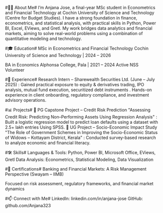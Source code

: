 #👩‍💻 About Me#
I’m Anjana Jose, a final-year MSc student in Econometrics and Financial Technology at Cochin University of Science and Technology (Centre for Budget Studies). I have a strong foundation in finance, econometrics, and statistical analysis, with practical skills in Python, Power BI, Excel, EViews, and Gretl. My work bridges data analytics and financial markets, aiming to solve real-world problems using a combination of quantitative modeling and technology.

#🎓 Education#
MSc in Econometrics and Financial Technology
Cochin University of Science and Technology | 2024 – 2026

BA in Economics 
Alphonsa College, Pala | 2021 – 2024
Active NSS Volunteer 

#💼 Experience#
Research Intern – Sharewealth Securities Ltd. (June – July 2025) : Gained practical exposure to equity & derivatives trading, IPO analysis, mutual fund execution, securitized debt instruments . Hands-on experience in client onboarding, regulatory compliance, and investment advisory operations.

#📊 Projects#
📌 PG Capstone Project – Credit Risk Prediction
"Assessing Credit Risk: Predicting Non–Performing Assets Using Regression Analysis" : Built a logistic regression model to predict loan defaults using a dataset with 2.5+ lakh entries Using SPSS.
📌 UG Project – Socio-Economic Impact Study
"The Role of Government Schemes in Improving the Socio-Economic Status of Widows – Kottayam District, Kerala" : Conducted survey-based research to analyze economic and financial literacy.

#🛠 Skills#
Languages & Tools: Python, Power BI, Microsoft Office, EViews, Gretl
Data Analysis: Econometrics, Statistical Modeling, Data Visualization

#📜 Certifications#
Banking and Financial Markets: A Risk Management Perspective (Swayam – IIMB)

Focused on risk assessment, regulatory frameworks, and financial market dynamics

#📫 Connect with Me#
LinkedIn: linkedin.com/in/anjana-jose
GitHub: github.com/Anjana323
